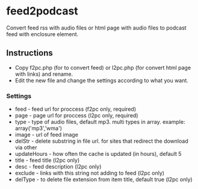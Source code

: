 # feed2podcast
Convert feed rss with audio files or html page with audio files to podcast feed with enclosure element.

##  Instructions
* Copy f2pc.php (for to convert feed) or l2pc.php (for convert html page with links) and rename.
* Edit the new file and change the settings according to what you want.

### Settings
* feed - feed url for proccess (f2pc only, required)
* page - page url for proccess (l2pc only, required)
* type - type of audio files, default mp3. multi types in array. example: array('mp3','wma') 
* image - url of feed image
* delStr - delete substring in file url. for sites that redirect the download via other
* updateHours - how often the cache is updated (in hours), default 5
* title - feed title (l2pc only)
* desc - feed description (l2pc only)
* exclude - links with this string not adding to feed (l2pc only)
* delType - to delete file extension from item title, default true (l2pc only)
